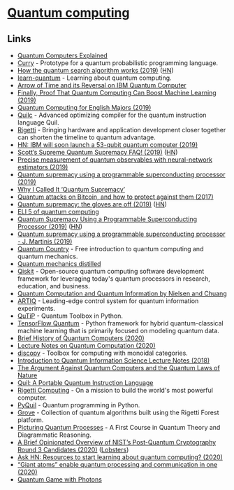 # [Quantum computing](https://en.wikipedia.org/wiki/Quantum_computing)

## Links

- [Quantum Computers Explained](https://www.youtube.com/watch?v=JhHMJCUmq28)
- [Curry](https://github.com/LSaldyt/curry) - Prototype for a quantum probabilistic programming language.
- [How the quantum search algorithm works (2019)](https://quantum.country/search) ([HN](https://news.ycombinator.com/item?id=19684141))
- [learn-quantum](https://github.com/unixpickle/learn-quantum) - Learning about quantum computing.
- [Arrow of Time and its Reversal on IBM Quantum Computer](https://arxiv.org/pdf/1712.10057.pdf)
- [Finally, Proof That Quantum Computing Can Boost Machine Learning (2019)](https://singularityhub.com/2019/03/17/finally-proof-that-quantum-computing-can-boost-machine-learning/)
- [Quantum Computing for English Majors (2019)](https://blogs.scientificamerican.com/cross-check/quantum-computing-for-english-majors/)
- [Quilc](https://github.com/rigetti/quilc) - Advanced optimizing compiler for the quantum instruction language Quil.
- [Rigetti](https://www.rigetti.com/) - Bringing hardware and application development closer together can shorten the timeline to quantum advantage.
- [HN: IBM will soon launch a 53-qubit quantum computer (2019)](https://news.ycombinator.com/item?id=21004615)
- [Scott’s Supreme Quantum Supremacy FAQ! (2019)](https://www.scottaaronson.com/blog/?p=4317) ([HN](https://news.ycombinator.com/item?id=21053405))
- [Precise measurement of quantum observables with neural-network estimators (2019)](https://arxiv.org/abs/1910.07596)
- [Quantum supremacy using a programmable superconducting processor (2019)](https://www.nature.com/articles/s41586-019-1666-5)
- [Why I Called It ‘Quantum Supremacy’](https://www.quantamagazine.org/john-preskill-explains-quantum-supremacy-20191002/)
- [Quantum attacks on Bitcoin, and how to protect against them (2017)](https://arxiv.org/abs/1710.10377)
- [Quantum supremacy: the gloves are off (2019)](https://www.scottaaronson.com/blog/?p=4372) ([HN](https://news.ycombinator.com/item?id=21335907))
- [ELI 5 of quantum computing](https://news.ycombinator.com/item?id=21337938)
- [Quantum Supremacy Using a Programmable Superconducting Processor (2019)](https://ai.googleblog.com/2019/10/quantum-supremacy-using-programmable.html) ([HN](https://news.ycombinator.com/item?id=21332768))
- [Quantum supremacy using a programmable superconducting processor - J. Martinis (2019)](https://www.youtube.com/watch?v=FklMpRiTeTA)
- [Quantum Country](https://quantum.country/) - Free introduction to quantum computing and quantum mechanics.
- [Quantum mechanics distilled](https://quantum.country/qm)
- [Qiskit](https://qiskit.org/) - Open-source quantum computing software development framework for leveraging today's quantum processors in research, education, and business.
- [Quantum Computation and Quantum Information by Nielsen and Chuang](http://mmrc.amss.cas.cn/tlb/201702/W020170224608149940643.pdf)
- [ARTIQ](https://github.com/m-labs/artiq) - Leading-edge control system for quantum information experiments.
- [QuTiP](https://github.com/qutip/qutip) - Quantum Toolbox in Python.
- [TensorFlow Quantum](https://github.com/tensorflow/quantum) - Python framework for hybrid quantum-classical machine learning that is primarily focused on modeling quantum data.
- [Brief History of Quantum Computers (2020)](https://thecomputation.com/2020/03/19/brief-history-of-quantum-computing.html)
- [Lecture Notes on Quantum Computation (2020)](https://github.com/mdnls/cs7805-final-presentation)
- [discopy](https://github.com/oxford-quantum-group/discopy) - Toolbox for computing with monoidal categories.
- [Introduction to Quantum Information Science Lecture Notes (2018)](https://www.scottaaronson.com/qclec.pdf)
- [The Argument Against Quantum Computers and the Quantum Laws of Nature](https://news.ycombinator.com/item?id=23291071)
- [Quil: A Portable Quantum Instruction Language](https://github.com/rigetti/quil)
- [Rigetti Computing](https://rigetti.com/) - On a mission to build the world's most powerful computer.
- [PyQuil](https://github.com/rigetti/pyquil) - Quantum programming in Python.
- [Grove](https://github.com/rigetti/grove) - Collection of quantum algorithms built using the Rigetti Forest platform.
- [Picturing Quantum Processes](https://www.cambridge.org/nl/academic/subjects/physics/quantum-physics-quantum-information-and-quantum-computation/picturing-quantum-processes-first-course-quantum-theory-and-diagrammatic-reasoning?format=HB) - A First Course in Quantum Theory and Diagrammatic Reasoning.
- [A Brief Opinionated Overview of NIST’s Post-Quantum Cryptography Round 3 Candidates (2020)](https://soatok.blog/2020/07/24/a-brief-opinionated-of-nists-post-quantum-cryptography-round-3-candidates/) ([Lobsters](https://lobste.rs/s/t7g14w/brief_opinionated_overview_nist_s_post))
- [Ask HN: Resources to start learning about quantum computing? (2020)](https://news.ycombinator.com/item?id=23914992)
- [“Giant atoms” enable quantum processing and communication in one (2020)](http://news.mit.edu/2020/giant-atoms-quantum-processing-communication-0729)
- [Quantum Game with Photons](https://alpha.quantumgame.io/)
